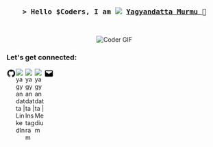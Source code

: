 <!-- Intro  -->
<h3 align="center">
        <samp>&gt; Hello $Coders, I am <img src="https://github.com/TheDudeThatCode/TheDudeThatCode/blob/master/Assets/Hi.gif" width="29px">
                <b><a target="_blank" href="https://www.linkedin.com/in/yagyandatta-murmu/">Yagyandatta Murmu </a>🧑</b>
        </samp>
</h3>
<br>

<!--Header-->

<p align="center">
  <img src="https://media.giphy.com/media/SWoSkN6DxTszqIKEqv/giphy.gif" alt="Coder GIF" width="500">
</p>

### Let's get connected:
<!--social media icon-->

[<img align="left" alt="yagyandatta | GitHub" width="22px" src="https://raw.githubusercontent.com/Automattic/social-logos/master/svg-min/github.svg" />][GitHub]
[<img align="left" alt="yagyandatta | LinkedIn" width="22px" src="https://cdn.jsdelivr.net/npm/simple-icons@v3/icons/linkedin.svg" />][linkedin]
[<img align="left" alt="yagyandatta | Instagram" width="22px" src="https://cdn.jsdelivr.net/npm/simple-icons@v3/icons/instagram.svg" />][instagram]
[<img align="left" alt="yagyandatta | Medium" width="22px" src="https://cdn.jsdelivr.net/npm/simple-icons@v3/icons/medium.svg" />][Medium]
[<img align="left" alt="yagyandatta | Gmail" width="22px" src="https://raw.githubusercontent.com/Automattic/social-logos/master/svg-min/mail.svg" />][Gmail]


<br />







[GitHub]: https://github.com/yagyandatta
[instagram]: https://instagram.com/unos_0923c
[linkedin]: https://www.linkedin.com/in/yagyandatta-murmu/
[medium]: https://yagyandatta.medium.com/
[gmail]: mailto:yagyandattamurmu@gmail.com
